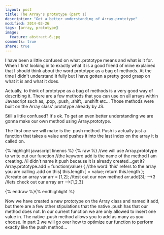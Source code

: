 ```yaml
---
layout: post
title: The Array's prototype (part 1)
description: "Get a better understanding of Array.prototype"
modified: 2014-03-26
tags: [array, prototype]
image:
  feature: abstract-6.jpg
comments: true
share: true
---
```



I have been a little confused on what .prototype means and what is it for. When I first looking in to exactly what it is a good friend of mine explained that I should think about the word prototype as a bag of methods. At the time I didn't understand it fully but I have gotten a pretty good grasp on what it is and what it does.

Actually, to think of prototype as a bag of methods is a very good way of describing it. There are a few methods that you can use on all arrays within Javascript such as, .pop, .push, .shift, .unshift etc... Those methods were built on the Array class' prototype already by JS.

Still a little confused? It's ok. To get an even better understanding we are gonna make our own method using Array.prototype.

The first one we will make is the .push method. Push is actually just a function that takes a value and pushes it into the last index on the array it is called on.

{% highlight javascript linenos %} {% raw %}
//we will use Array.prototype to write out our function
//the keyword add is the name of the method I am creating.
//I didn't name it push because it is already created...get it?
Array.prototype.add = function(value) {
  //the word 'this' refers to the array you are calling .add on
  this[ this.length ] = value;
  return this.length
};
//create an array
var arr = [1,2];
//test out our new method
arr.add(3);
-->3
//lets check out our array
arr
-->[1,2,3]


{% endraw %}{% endhighlight %}

Now we have created a new prototype on the Array class and named it add, but there are a few other stipulations that the native .push has that our method does not. In our current function we are only allowed to insert one value in. The native .push method allows you to add as many as you choose. In part 2 we will go over how to optimize our function to perform exactly like the push method...
